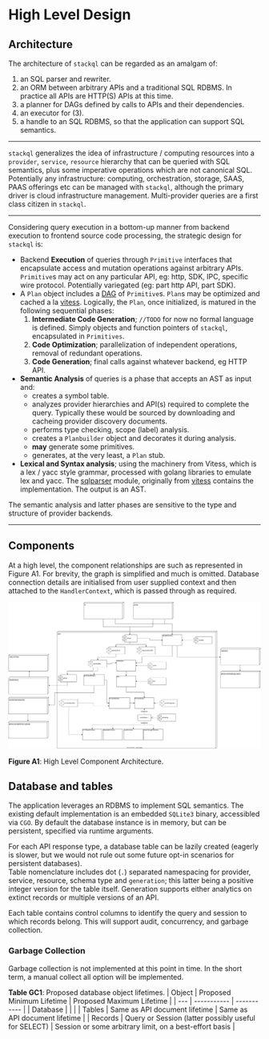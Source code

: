 
# High Level Design

## Architecture

The architecture of `stackql` can be regarded as an amalgam of:

1. an SQL parser and rewriter.
2. an ORM between arbitrary APIs and a traditional SQL RDBMS.  In practice all APIs are HTTP(S) APIs at this time.
3. a planner for DAGs defined by calls to APIs and their dependencies.
4. an executor for (3).
5. a handle to an SQL RDBMS, so that the application can support SQL semantics. 

---

`stackql` generalizes the idea of infrastructure / computing resources into a `provider`, `service`, `resource` hierarchy that can be queried with SQL semantics, plus some imperative operations which are not canonical SQL.  Potentially any infrastructure: computing, orchestration, storage, SAAS, PAAS offerings etc can be managed with `stackql`, although the primary driver is cloud infrastructure management.  Multi-provider queries are a first class citizen in `stackql`.

---

Considering query execution in a bottom-up manner from backend execution to frontend source code processing, the strategic design for `stackql` is:

  - Backend **Execution** of queries through `Primitive` interfaces that encapsulate access and mutation operations against arbitrary APIs.  `Primitive`s may act on any particular API, eg: http, SDK, IPC, specific wire protocol.  Potentially variegated (eg: part http API, part SDK).
  - A `Plan` object includes a [DAG](https://en.wikipedia.org/wiki/Directed_acyclic_graph) of `Primitive`s.  `Plan`s may be optimized and cached a la [vitess](https://github.com/vitessio/vitess).  Logically, the `Plan`, once initialized, is matured in the following sequential phases:
    1. **Intermediate Code Generation**; `//TODO` for now no formal language is defined.  Simply objects and function pointers of `stackql`, encapsulated in `Primitives`.
    2. **Code Optimization**; parallelization of independent operations, removal of redundant operations.
    3. **Code Generation**; final calls against whatever backend, eg HTTP API. 
  - **Semantic Analysis** of queries is a phase that accepts an AST as input and:
    - creates a symbol table.
    - analyzes provider hierarchies and API(s) required to complete the query.  Typically these would be sourced by downloading and cacheing provider discovery documents.
    - performs type checking, scope (label) analysis.
    - creates a `Planbuilder` object and decorates it during analysis.
    - **may** generate some primitives.
    - generates, at the very least, a `Plan` stub.
  - **Lexical and Syntax analysis**; using the machinery from Vitess, which is a lex / yacc style grammar, processed with golang libraries to emulate lex and yacc.  The [sqlparser](https://github.com/stackql/stackql-parser/main/go/vt/sqlparser) module, originally from [vitess](https://github.com/vitessio/vitess) contains the implementation.  The output is an AST.

The semantic analysis and latter phases are sensitive to the type and structure of provider backends.

---

## Components

At a high level, the component relationships are such as represented in Figure A1.
For brevity, the graph is simplified and much is omitted.
Database connection details are initialised from user supplied context and then attached to the `HandlerContext`, which is passed through as required.

![High Level Component Architecture](/docs/images/components-HLDD.drawio.svg)

**Figure A1**: High Level Component Architecture.

## Database and tables

The application leverages an RDBMS to implement SQL semantics.
The existing default implementation is an embedded `SQLite3` binary, accessibled via `CGO`.
By default the database instance is in memory, but can be persistent, specified via runtime arguments.

For each API response type, a database table can be lazily created (eagerly is slower, but we would not rule out some future opt-in scenarios for persistent databases).  
Table nomenclature includes dot (`.`) separated namespacing for provider, service, resource, schema type and `generation`; this latter being a positive integer version for the table itself.  Generation supports either analytics on extinct records or multiple versions of an API.

Each table contains control columns to identify the query and session to which records belong.
This will support audit, concurrency, and garbage collection.

### Garbage Collection

Garbage collection is not implemented at this point in time.
In the short term, a manual collect all option will be implemented.

**Table GC1**: Proposed database object lifetimes.
| Object | Proposed Minimum Lifetime | Proposed Maximum Lifetime |
| --- | ----------- | ----------- |
| Database |  |  |
| Tables | Same as API document lifetime | Same as API document lifetime |
| Records | Query or Session (latter possibly useful for SELECT) | Session or some arbitrary limit, on a best-effort basis |

